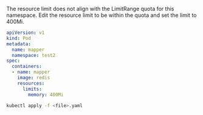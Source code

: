 The resource limit does not align with the LimitRange quota for this namespace.
Edit the resource limit to be within the quota and set the limit to 400Mi.

```yaml
apiVersion: v1
kind: Pod
metadata:
  name: mapper
  namespace: test2
spec:
  containers:
  - name: mapper
    image: redis
    resources:
      limits:
        memory: 400Mi
```

```bash
kubectl apply -f <file>.yaml
```
